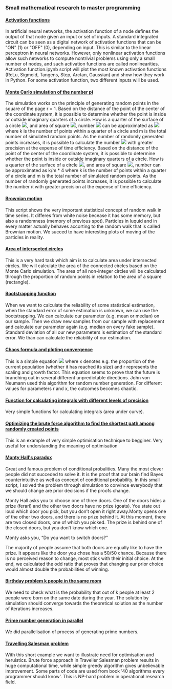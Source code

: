 ### Small mathematical research to master programming

#### [Activation functions](https://github.com/Vitomir84/Mathematical_research/blob/master/Activation_functions.ipynb)

In artificial neural networks, the activation function of a node defines the output of that node given an input or set of inputs. A standard integrated circuit can be seen as a digital network of activation functions that can be "ON" (1) or "OFF" (0), depending on input. This is similar to the linear perceptron in neural networks. However, only nonlinear activation functions allow such networks to compute nontrivial problems using only a small number of nodes, and such activation functions are called nonlinearities. Activation function.ipynb script will plot the most known activation functions (ReLu, Sigmoid, Tangens, Step, Arctan, Gaussian) and show how they work in Python. For some activation function, two different inputs will be used. 

#### [Monte Carlo simulation of the number pi](https://github.com/Vitomir84/Mathematical_research/blob/master/Approximation_of_pi_number.ipynb)

The simulation works on the principle of generating random points in the square of the page r = 1.
Based on the distance of the point of the center of the coordinate system, it is possible to determine whether the point is inside or outside imaginary quarters of a circle. How is a quarter of the surface of a circle <img src="https://render.githubusercontent.com/render/math?math=\frac{r^2\pi}{4}">, and area of square 
<img src="https://render.githubusercontent.com/render/math?math=r^2">, number <img src="https://render.githubusercontent.com/render/math?math=\pi"> can be approximated as <img src="https://render.githubusercontent.com/render/math?math=\frac{k}{m} * 4">
where k is the number of points within a quarter of a circle and m is the total number of simulated random points. As the number of randomly generated points increases, it is possible to calculate the number <img src="https://render.githubusercontent.com/render/math?math=\pi"> 
with greater precision at the expense of time efficiency.
Based on the distance of the point of the center of the coordinate system, it is possible to determine whether the point is inside or outside imaginary quarters of a circle. How is a quarter of the surface of a circle <img src="https://render.githubusercontent.com/render/math?math=\frac{r^2\pi}{4}">, and area of square <img src="https://render.githubusercontent.com/render/math?math=r^2">, number  can be approximated as k/m * 4  where k is the number of points within a quarter of a circle and m is the total number of simulated random points. As the number of randomly generated points increases, it is possible to calculate the number π with greater precision at the expense of time efficiency.

#### [Brownian motion](https://github.com/Vitomir84/Mathematical_research/blob/master/Brownian%20motion%20(random%20walk).ipynb)

This script shows the very important statistical concept of random walk in time series. It differes from white noise becease it has some memory, but also a randomness (memory of previous spot). Particles in luquid and in every matter actually behaves accorting to the random walk that is called Brownian motion. 
We succed to have interesting plots of moving of the particles in reality. 


#### [Area of intersected circles](https://github.com/Vitomir84/Mathematical_research/blob/master/Area_of_intersected_circles.ipynb)

This is a very hard task which aim is to calculate area under intersected circles. We will calculate the area of the connected circles based on the Monte Carlo simulation. The area of all non-integer circles will be calculated through the proportion of random points in relation to the area of a square (rectangle).

#### [Bootstrapping function](https://github.com/Vitomir84/Mathematical_research/blob/master/Bootstrapping.ipynb)

When we want to calculate the reliability of some statistical estimation, when the standard error of some estimation is unknown, we can use the bootstrapping. We can calculate our parameter (e.g. mean or median) on our sample. Then we draw new samples from our sample with replacement and calculate our parameter again (e.g. median on every fake sample). Standard deviation of all our new parameters is estimation of the standard error. We than can calculate the reliability of our estimation.

#### [Chaos formula and ploting convergence](https://github.com/Vitomir84/Mathematical_research/blob/master/Formula%20haosa.ipynb)

This is a simple equation  <img src="https://render.githubusercontent.com/render/math?math=x_n+1_ = x_n * r * (1-x_n)">  where x denotes e.g. the proportion of the current population (whether it has reached its size) and r represents the scaling and growth factor. This equation seems to prove that the future is branching out in several different unpredictable directions.
John von Neumann used this algorithm for random number generation. For different values for parameters r and x, the outcomes becomes chaotic. 

#### [Function for calculating integrals with different levels of precision](https://github.com/Vitomir84/Mathematical_research/blob/master/Integral.ipynb)

Very simple functions for calculating integrals (area under curve). 

#### [Optimizing the brute force algorithm to find the shortest path among randomly created points](https://github.com/Vitomir84/Mathematical_research/blob/master/Najkraca%20duz.ipynb)

This is an example of very simple optimisation technique to begginer. Very useful for understanding the meaning of optimisation

#### [Monty Hall's paradox](https://github.com/Vitomir84/Mathematical_research/blob/master/Montiholov%20paradoks.ipynb)

Great and famous problem of conditional probalities.  Many the most clever people did not succeded to solve it. It is the proof that our brain find Bayes counterintuitive as well as concept of conditional probability. In this small script, I solved the problem through simulation to convince everybody that we should change are prior decisions if the proofs change. 

Monty Hall asks you to choose one of three doors. One of the doors hides a prize (ferari) and the other two doors have no prize (goats). You state out loud which door you pick, but you don’t open it right away.Monty opens one of the other two doors, and there is no prize behind it. At this moment, there are two closed doors, one of which you picked. The prize is behind one of the closed doors, but you don’t know which one.

Monty asks you, “Do you want to switch doors?”

The majority of people assume that both doors are equally like to have the prize. It appears like the door you chose has a 50/50 chance. Because there is no perceived reason to change, most stick with their initial choice. At the end, we calculated the odd ratio that proves that changing our prior choice would almost double the probabilities of winning. 

#### [Birthday problem k people in the same room](https://github.com/Vitomir84/Mathematical_research/blob/master/Simulacija%20da%20li%20je%20n%20broj%20osoba%20rodjen%20istog%20datuma.ipynb)

We need to check what is the probability that out of k people at least 2 people were born on the same date during the year. The solution by simulation should converge towards the theoretical solution as the number of iterations increases.


#### [Prime number generation in parallel](https://github.com/Vitomir84/Mathematical_research/blob/master/Paralelizovanje_generisanja_prostih_brojeva.py)

We did parallelisation of process of generating prime numbers. 

#### [Travelling Salesman problem](https://github.com/Vitomir84/Mathematical_research/blob/master/Traveling%20Salesman%20Problem.ipynb)

With this short example we want to illustrate need for optimisation and heruistics. Brute force approach in Traveller Salesman problem results in huge computational time, while simple greedy algorithm gives unbelievable improvement. Some parts of code are used from book '40 algorithms every programmer should know'. This is NP-hard problem in operational research field.

